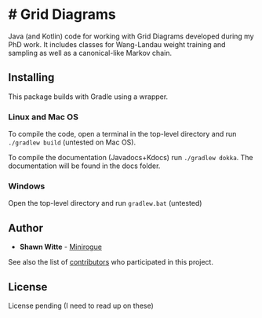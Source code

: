 # # Grid Diagrams

Java (and Kotlin) code for working with Grid Diagrams developed during my PhD work. It includes classes for Wang-Landau weight training and sampling as well as a canonical-like Markov chain.

##  Installing

This package builds with Gradle using a wrapper.

### Linux and Mac OS

To compile the code, open a terminal in the top-level directory and run `./gradlew build` (untested on Mac OS).

To compile the documentation (Javadocs+Kdocs) run `./gradlew dokka`. The documentation will be found in the docs folder.

### Windows

Open the top-level directory and run `gradlew.bat` (untested)

## Author

* **Shawn Witte** -  [Minirogue](https://github.com/Minirogue)

See also the list of [contributors](https://github.com/your/project/contributors) who participated in this project.

## License

License pending (I need to read up on these)
